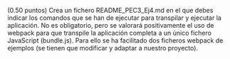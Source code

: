 (0.50 puntos) Crea un fichero README_PEC3_Ej4.md en el que debes indicar los
comandos que se han de ejecutar para transpilar y ejecutar la aplicación. No es obligatorio,
pero se valorará positivamente el uso de webpack para que transpile la aplicación completa
a un único fichero JavaScript (bundle.js). Para ello se ha facilitado dos ficheros webpack
de ejemplos (se tienen que modificar y adaptar a nuestro proyecto).
